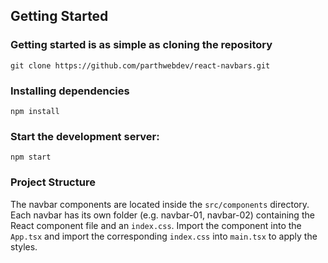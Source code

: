 ## Getting Started

### Getting started is as simple as cloning the repository

```
git clone https://github.com/parthwebdev/react-navbars.git
```

### Installing dependencies

```
npm install
```

### Start the development server:

```
npm start
```

### Project Structure

The navbar components are located inside the `src/components` directory. Each navbar has its own folder (e.g. navbar-01, navbar-02) containing the React component file and an `index.css`. Import the component into the `App.tsx` and import the corresponding `index.css` into `main.tsx` to apply the styles.
